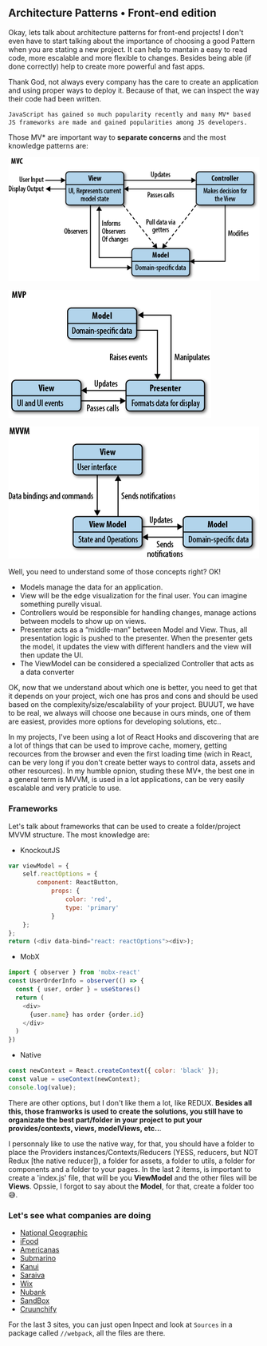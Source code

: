 ## Architecture Patterns • Front-end edition

Okay, lets talk about architecture patterns for front-end projects! I don't even have to start talking about the importance of choosing a good Pattern when you are stating a new project. It can help to mantain a easy to read code, more escalable and more flexible to changes. Besides being able (if done correctly) help to create more powerful and fast apps.

Thank God, not always every company has the care to create an application and using  proper ways to deploy it. Because of that, we can inspect the way their code had been written.

```
JavaScript has gained so much popularity recently and many MV* based JS frameworks are made and gained popularities among JS developers.
```

Those MV* are important way to **separate concerns** and the most knowledge patterns are:

![MVC](https://raw.githubusercontent.com/vitorCamargo/architecture-patterns/master/images/mvc.png)

![MVP](https://raw.githubusercontent.com/vitorCamargo/architecture-patterns/master/images/mvp.png)

![MVVM](https://raw.githubusercontent.com/vitorCamargo/architecture-patterns/master/images/mvvm.png)

Well, you need to understand some of those concepts right? OK!
- Models manage the data for an application.
- View will be the edge visualization for the final user. You can imagine something purelly visual.
- Controllers would be responsible for handling changes, manage actions between models to show up on views.
- Presenter acts as a “middle-man” between Model and View. Thus, all presentation logic is pushed to the presenter. When the presenter gets the model, it updates the view with different handlers and the view will then update the UI.
- The ViewModel can be considered a specialized Controller that acts as a data converter

OK, now that we understand about which one is better, you need to get that it depends on your project, wich one has pros and cons and should be used based on the complexity/size/escalability of your project. BUUUT, we have to be real, we always will choose one because in ours minds, one of them are easiest, provides more options for developing solutions, etc..

In my projects, I've been using a lot of React Hooks and discovering that are a lot of things that can be used to improve cache, momery, getting recources from the browser and even the first loading time (wich in React, can be very long if you don't create better ways to control data, assets and other resources). In my humble opnion, studing these MV*, the best one in a general term is MVVM, is used in a lot applications, can be very easily escalable and very praticle to use.

### Frameworks

Let's talk about frameworks that can be used to create a folder/project MVVM structure. The most knowledge are:
- KnockoutJS
```javascript
var viewModel = {
    self.reactOptions = {
        component: ReactButton,
            props: {
                color: 'red',
                type: 'primary'
            }
    };
};
return (<div data-bind="react: reactOptions"><div>);
```

- MobX
```javascript
import { observer } from 'mobx-react'
const UserOrderInfo = observer(() => {
  const { user, order } = useStores()
  return (
    <div>
      {user.name} has order {order.id}
    </div>
  )
})
```

- Native
```javascript
const newContext = React.createContext({ color: 'black' });
const value = useContext(newContext);
console.log(value);
```

There are other options, but I don't like them a lot, like REDUX. **Besides all this, those framworks is used to create the solutions, you still have to organizate the best part/folder in your project to put your provides/contexts, views, modelViews, etc..**.

I personnaly like to use the native way, for that, you should have a folder to place the Providers instances/Contexts/Reducers (YESS, reducers, but NOT Redux [the native reducer]), a folder for assets, a folder to utils, a folder for components and a folder to your pages. In the last 2 items, is important to create a 'index.js' file, that will be you **ViewModel** and the other files will be **Views**. Opssie, I forgot to say about the **Model**, for that, create a folder too 😅.

### Let's see what companies are doing

- [National Geographic](./national-geographic)
- [iFood](./ifood)
- [Americanas](./americanas)
- [Submarino](./submarino)
- [Kanui](./kanui)
- [Saraiva](./saraiva)
- [Wix](./wix)
- [Nubank](https://nubank.com.br/en/)
- [SandBox](https://codesandbox.io/s/21vrnxyy3j?file=/src/TodoApp.js)
- [Cruunchify](https://cruuunchify.com/)

For the last 3 sites, you can just open Inpect and look at `Sources` in a package called `//webpack`, all the files are there.
